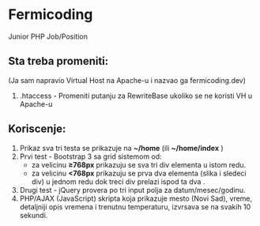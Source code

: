 # Fermicoding
Junior PHP Job/Position

## Sta treba promeniti:

(Ja sam napravio Virtual Host na Apache-u i nazvao ga fermicoding.dev) 

1. .htaccess 	- Promeniti putanju za RewriteBase ukoliko se ne koristi VH u Apache-u

## Koriscenje:

1. Prikaz sva tri testa se prikazuje na **~/home** (ili **~/home/index** )
2. Prvi test - Bootstrap 3 sa grid sistemom od:
	* za velicinu **≥768px** prikazuju se sva tri div elementa u istom redu.
	* za velicinu **<768px** prikazuju se prva dva elementa (slika i sledeci div) u jednom redu dok treci div prelazi ispod ta dva  .
3. Drugi test - jQuery provera po tri input polja za datum/mesec/godinu.
4. PHP/AJAX (JavaScript) skripta koja prikazuje mesto (Novi Sad), vreme, detaljniji opis vremena i trenutnu temperaturu, izvrsava se na svakih 10 sekundi.
